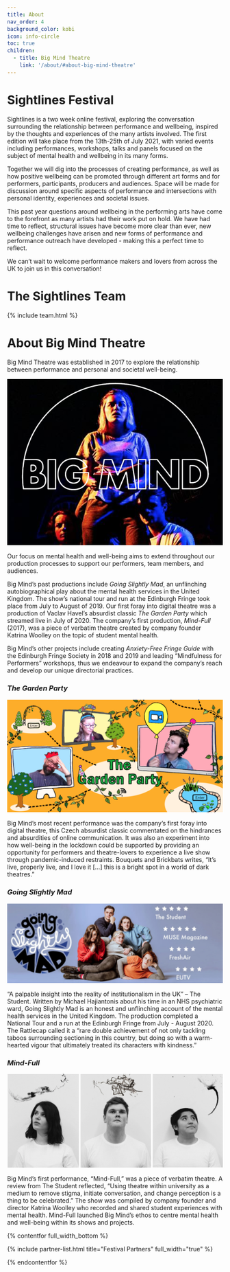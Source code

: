 ```yaml
---
title: About
nav_order: 4
background_color: kobi
icon: info-circle
toc: true
children:
  - title: Big Mind Theatre 
    link: '/about/#about-big-mind-theatre'
---
```


# Sightlines Festival

Sightlines is a two week online festival, exploring the conversation surrounding the relationship between performance and wellbeing, inspired by the thoughts and experiences of the many artists involved. The  first edition will take place from the 13th-25th of July 2021, with varied events including performances, workshops, talks and panels focused on the subject of mental health and wellbeing in its many forms. 

Together we will dig into the  processes of creating performance, as well as how positive wellbeing can be promoted through different art forms and for performers, participants, producers and audiences. Space will be made for discussion around specific aspects of performance and intersections with personal identity, experiences and societal issues.

This past year questions around wellbeing in the performing arts have come to the forefront as many artists had their work put on hold. We have had time to reflect, structural issues have become more clear than ever, new wellbeing challenges have arisen and new forms of performance and performance outreach have developed - making this a perfect time to reflect. 

We can’t wait to welcome performance makers and lovers from across the UK to join us in this conversation!

# The Sightlines Team

{% include team.html %}


# About Big Mind Theatre 

<p class="lead">Big Mind Theatre was established in 2017 to explore the relationship between performance and personal and societal well-being.</p>

![A photo from a show with the Big Mind logo placed on top](/static/img/bigmind/logo-image.png)

Our focus on mental health and well-being aims to extend throughout our production processes to support our performers, team members, and audiences.
 
Big Mind’s past productions include _Going Slightly Mad_, an unflinching autobiographical play about the mental health services in the United Kingdom. The show’s national tour and run at the Edinburgh Fringe took place from July to August of 2019. Our first foray into digital theatre was a production of Vaclav Havel’s absurdist classic _The Garden Party_ which streamed live in July of 2020. The company’s first production, _Mind-Full_ (2017), was a piece of verbatim theatre created by company founder Katrina Woolley on the topic of student mental health.
 
Big Mind’s other projects include creating _Anxiety-Free Fringe Guide_ with the Edinburgh Fringe Society in 2018 and 2019 and leading “Mindfulness for Performers” workshops, thus we endeavour to expand the company’s reach and develop our unique directorial practices.

<div class="my-5"></div>

### _The Garden Party_

![Poster from The Garden Party](/static/img/bigmind/bm-gp.png)

Big Mind’s most recent performance was the company’s first foray into digital theatre, this Czech absurdist classic commentated on the hindrances and absurdities of online communication. It was also an experiment into how well-being in the lockdown could be supported by providing an opportunity for performers and theatre-lovers to experience a live show through pandemic-induced restraints. Bouquets and Brickbats writes, “It’s live, properly live, and I love it […] this is a bright spot in a world of dark theatres.”
 
### _Going Slightly Mad_

![Poster from Going Slightly Mad](/static/img/bigmind/bm-gsm.png)

“A palpable insight into the reality of institutionalism in the UK” – The Student. Written by Michael Hajiantonis about his time in an NHS psychiatric ward, Going Slightly Mad is an honest and unflinching account of the mental health services in the United Kingdom. The production completed a National Tour and a run at the Edinburgh Fringe from July - August 2020. The Rattlecap called it a “rare double achievement of not only tackling taboos surrounding sectioning in this country, but doing so with a warm-hearted vigour that ultimately treated its characters with kindness.” 
 
### _Mind-Full_

![Poster from Mind-Full](/static/img/bigmind/bm-mf.png) 

Big Mind’s first performance, “Mind-Full,” was a piece of verbatim theatre. A review from The Student reflected, “Using theatre within university as a medium to remove stigma, initiate conversation, and change perception is a thing to be celebrated.” The show was compiled by company founder and director Katrina Woolley who recorded and shared student experiences with mental health. Mind-Full launched Big Mind’s ethos to centre mental health and well-being within its shows and projects.


{% contentfor full_width_bottom %}

{% include partner-list.html title="Festival Partners" full_width="true" %}

{% endcontentfor %}
